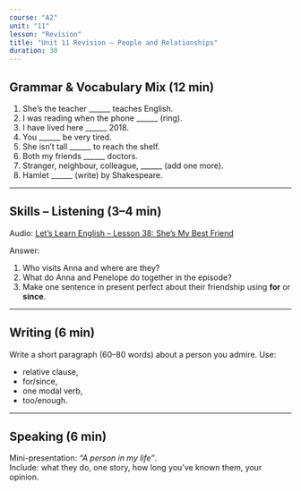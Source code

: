 ```yaml
---
course: "A2"
unit: "11"
lesson: "Revision"
title: "Unit 11 Revision – People and Relationships"
duration: 30
---
```


## Grammar & Vocabulary Mix (12 min)
1. She’s the teacher ______ teaches English.  
2. I was reading when the phone ______ (ring).  
3. I have lived here ______ 2018.  
4. You ______  be very tired.  
5. She isn’t tall ______ to reach the shelf.  
6. Both my friends ______ doctors.  
7. Stranger, neighbour, colleague, ______ (add one more).  
8. Hamlet ______ (write) by Shakespeare.  

-------

## Skills – Listening (3–4 min)
Audio: [Let’s Learn English – Lesson 38: She’s My Best Friend](https://learningenglish.voanews.com/a/lets-learn-english-lesson-38-shes-my-best-friend/3591967.html)

Answer:
1. Who visits Anna and where are they?
2. What do Anna and Penelope do together in the episode?
3. Make one sentence in present perfect about their friendship using **for** or **since**.


-------

## Writing (6 min)
Write a short paragraph (60–80 words) about a person you admire. Use:  
- relative clause,  
- for/since,  
- one modal verb,  
- too/enough.  

-------

## Speaking (6 min)
Mini-presentation: *“A person in my life”*.  
Include: what they do, one story, how long you’ve known them, your opinion.
